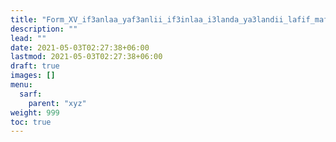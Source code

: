 ```yaml
---
title: "Form_XV_if3anlaa_yaf3anlii_if3inlaa_i3landa_ya3landii_lafif_mafruq"
description: ""
lead: ""
date: 2021-05-03T02:27:38+06:00
lastmod: 2021-05-03T02:27:38+06:00
draft: true
images: []
menu: 
  sarf:
    parent: "xyz"
weight: 999
toc: true
---
```



